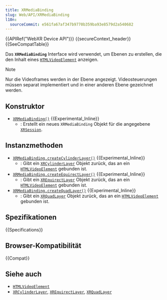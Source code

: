 ```yaml
---
title: XRMediaBinding
slug: Web/API/XRMediaBinding
l10n:
  sourceCommit: e561fa67af347b9770b359ba93e8579d2a540682
---
```


{{APIRef("WebXR Device API")}} {{secureContext_header}}{{SeeCompatTable}}

Das **`XRMediaBinding`** Interface wird verwendet, um Ebenen zu erstellen, die den Inhalt eines [`HTMLVideoElement`](/de/docs/Web/API/HTMLVideoElement) anzeigen.

> [!NOTE]
> Nur die Videoframes werden in der Ebene angezeigt. Videosteuerungen müssen separat implementiert und in einer anderen Ebene gezeichnet werden.

## Konstruktor

- [`XRMediaBinding()`](/de/docs/Web/API/XRMediaBinding/XRMediaBinding) {{Experimental_Inline}}
  - : Erstellt ein neues `XRMediaBinding` Objekt für die angegebene [`XRSession`](/de/docs/Web/API/XRSession).

## Instanzmethoden

- [`XRMediaBinding.createCylinderLayer()`](/de/docs/Web/API/XRMediaBinding/createCylinderLayer) {{Experimental_Inline}}
  - : Gibt ein [`XRCylinderLayer`](/de/docs/Web/API/XRCylinderLayer) Objekt zurück, das an ein [`HTMLVideoElement`](/de/docs/Web/API/HTMLVideoElement) gebunden ist.
- [`XRMediaBinding.createEquirectLayer()`](/de/docs/Web/API/XRMediaBinding/createEquirectLayer) {{Experimental_Inline}}
  - : Gibt ein [`XREquirectLayer`](/de/docs/Web/API/XREquirectLayer) Objekt zurück, das an ein [`HTMLVideoElement`](/de/docs/Web/API/HTMLVideoElement) gebunden ist.
- [`XRMediaBinding.createQuadLayer()`](/de/docs/Web/API/XRMediaBinding/createQuadLayer) {{Experimental_Inline}}
  - : Gibt ein [`XRQuadLayer`](/de/docs/Web/API/XRQuadLayer) Objekt zurück, das an ein [`HTMLVideoElement`](/de/docs/Web/API/HTMLVideoElement) gebunden ist.

## Spezifikationen

{{Specifications}}

## Browser-Kompatibilität

{{Compat}}

## Siehe auch

- [`HTMLVideoElement`](/de/docs/Web/API/HTMLVideoElement)
- [`XRCylinderLayer`](/de/docs/Web/API/XRCylinderLayer), [`XREquirectLayer`](/de/docs/Web/API/XREquirectLayer), [`XRQuadLayer`](/de/docs/Web/API/XRQuadLayer)
